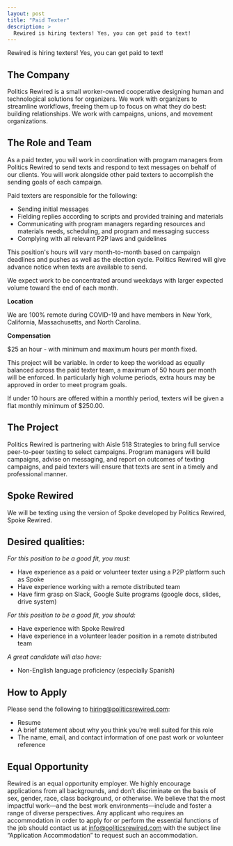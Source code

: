 ```yaml
---
layout: post
title: "Paid Texter"
description: >
  Rewired is hiring texters! Yes, you can get paid to text! 
---
```


Rewired is hiring texters! Yes, you can get paid to text!

## The Company

Politics Rewired is a small worker-owned cooperative designing human and technological solutions for organizers. We work with organizers to streamline workflows, freeing them up to focus on what they do best: building relationships. We work with campaigns, unions, and movement organizations.

## The Role and Team

As a paid texter, you will work in coordination with program managers from Politics Rewired to send texts and respond to text messages on behalf of our clients. You will work alongside other paid texters to accomplish the sending goals of each campaign. 

Paid texters are responsible for the following:

- Sending initial messages
- Fielding replies according to scripts and provided training and materials
- Communicating with program managers regarding resources and materials needs, scheduling, and program and messaging success
- Complying with all relevant P2P laws and guidelines

This position's hours will vary month-to-month based on campaign deadlines and pushes as well as the election cycle. Politics Rewired will give advance notice when texts are available to send.

We expect work to be concentrated around weekdays with larger expected volume toward the end of each month.

**Location**

We are 100% remote during COVID-19 and have members in New York, California, Massachusetts, and North Carolina.

**Compensation**

$25 an hour - with minimum and maximum hours per month fixed. 

This project will be variable. In order to keep the workload as equally balanced across the paid texter team, a maximum of 50 hours per month will be enforced. In particularly high volume periods, extra hours may be approved in order to meet program goals. 

If under 10 hours are offered within a monthly period, texters will be given a flat monthly minimum of $250.00.

## The Project

Politics Rewired is partnering with Aisle 518 Strategies to bring full service peer-to-peer texting to select campaigns. Program managers will build campaigns, advise on messaging, and report on outcomes of texting campaigns, and paid texters will ensure that texts are sent in a timely and professional manner.

## Spoke Rewired

We will be texting using the version of Spoke developed by Politics Rewired, Spoke Rewired. 

## Desired qualities:

*For this position to be a good fit, you must:*

- Have experience as a paid or volunteer texter using a P2P platform such as Spoke
- Have experience working with a remote distributed team
- Have firm grasp on Slack, Google Suite programs (google docs, slides, drive system)

*For this position to be a good fit, you should:*

- Have experience with Spoke Rewired
- Have experience in a volunteer leader position in a remote distributed team

*A great candidate will also have:* 

- Non-English language proficiency (especially Spanish)

## How to Apply

Please send the following to hiring@politicsrewired.com:

- Resume
- A brief statement about why you think you're well suited for this role
- The name, email, and contact information of one past work or volunteer reference

## Equal Opportunity

Rewired is an equal opportunity employer. We highly encourage applications from all backgrounds, and don’t discriminate on the basis of sex, gender, race, class background, or otherwise. We believe that the most impactful work—and the best work environments—include and foster a range of diverse perspectives. Any applicant who requires an accommodation in order to apply for or perform the essential functions of the job should contact us at info@politicsrewired.com with the subject line “Application Accommodation” to request such an accommodation.
